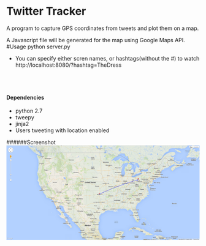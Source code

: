 Twitter Tracker
=========

A program to capture GPS coordinates from tweets and plot them on a map.

A Javascript file will be generated for the map using Google Maps API.
<br>
#Usage
    python server.py
<br>
* You can specify either scren names, or hashtags(without the #) to watch
  http://localhost:8080/?hashtag=TheDress
<br>
<br>

#### Dependencies
* python 2.7
* tweepy
* jinja2
* Users tweeting with location enabled


######Screenshot
![alt text](sampleImage.png "Sample Image")
